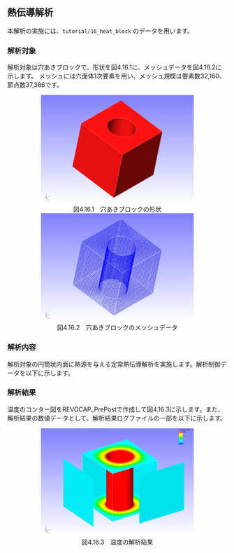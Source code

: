 
##  熱伝導解析

本解析の実施には、`tutorial/16_heat_block` のデータを用います。

### 解析対象

解析対象は穴あきブロックで、形状を図4.16.1に、メッシュデータを図4.16.2に示します。
メッシュには六面体1次要素を用い、メッシュ規模は要素数32,160、節点数37,386です。

<div style="text-align: center;">
<img src="./media/tutorial16_01.png" width="350px"><br>
図4.16.1　穴あきブロックの形状
</div>

<div style="text-align: center;">
<img src="./media/tutorial16_02.png" width="350px"><br>
図4.16.2　穴あきブロックのメッシュデータ
</div>

### 解析内容

解析対象の円筒状内面に熱源を与える定常熱伝導解析を実施します。解析制御データを以下に示します。

### 解析結果

温度のコンター図をREVOCAP\_PrePostで作成して図4.16.3に示します。また、解析結果の数値データとして、解析結果ログファイルの一部を以下に示します。

<div style="text-align: center;">
<img src="./media/tutorial16_03.png" width="350px"><br>
図4.16.3　温度の解析結果
</div>
